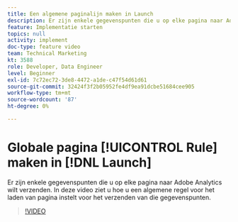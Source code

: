 ```yaml
---
title: Een algemene paginalijn maken in Launch
description: Er zijn enkele gegevenspunten die u op elke pagina naar Adobe Analytics wilt verzenden. In deze video wordt getoond hoe u een algemene regel voor het laden van pagina instelt om deze gegevenspunten te verzenden.
feature: Implementatie starten
topics: null
activity: implement
doc-type: feature video
team: Technical Marketing
kt: 3588
role: Developer, Data Engineer
level: Beginner
exl-id: 7c72ec72-3de8-4472-a1de-c47f54d61d61
source-git-commit: 32424f3f2b05952fe4df9ea91dcbe51684cee905
workflow-type: tm+mt
source-wordcount: '87'
ht-degree: 0%

---
```


# Globale pagina [!UICONTROL Rule] maken in [!DNL Launch]

Er zijn enkele gegevenspunten die u op elke pagina naar Adobe Analytics wilt verzenden. In deze video ziet u hoe u een algemene regel voor het laden van pagina instelt voor het verzenden van die gegevenspunten.

>[!VIDEO](https://video.tv.adobe.com/v/28769/?quality=12)
